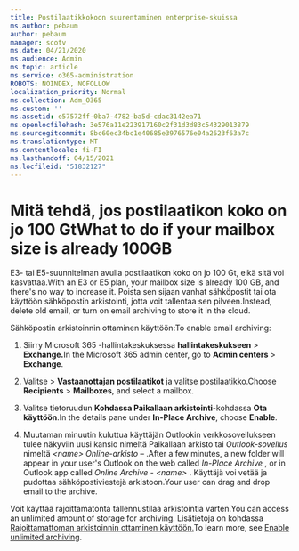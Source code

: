 ```yaml
---
title: Postilaatikkokoon suurentaminen enterprise-skuissa
ms.author: pebaum
author: pebaum
manager: scotv
ms.date: 04/21/2020
ms.audience: Admin
ms.topic: article
ms.service: o365-administration
ROBOTS: NOINDEX, NOFOLLOW
localization_priority: Normal
ms.collection: Adm_O365
ms.custom: ''
ms.assetid: e57572ff-0ba7-4782-ba5d-cdac3142ea71
ms.openlocfilehash: 3e576a11e223917160c2f31d3d83c54329013879
ms.sourcegitcommit: 8bc60ec34bc1e40685e3976576e04a2623f63a7c
ms.translationtype: MT
ms.contentlocale: fi-FI
ms.lasthandoff: 04/15/2021
ms.locfileid: "51832127"
---
```

# <a name="what-to-do-if-your-mailbox-size-is-already-100gb"></a><span data-ttu-id="d7afc-102">Mitä tehdä, jos postilaatikon koko on jo 100 Gt</span><span class="sxs-lookup"><span data-stu-id="d7afc-102">What to do if your mailbox size is already 100GB</span></span>

<span data-ttu-id="d7afc-103">E3- tai E5-suunnitelman avulla postilaatikon koko on jo 100 Gt, eikä sitä voi kasvattaa.</span><span class="sxs-lookup"><span data-stu-id="d7afc-103">With an E3 or E5 plan, your mailbox size is already 100 GB, and there's no way to increase it.</span></span> <span data-ttu-id="d7afc-104">Poista sen sijaan vanhat sähköpostit tai ota käyttöön sähköpostin arkistointi, jotta voit tallentaa sen pilveen.</span><span class="sxs-lookup"><span data-stu-id="d7afc-104">Instead, delete old email, or turn on email archiving to store it in the cloud.</span></span> 
  
<span data-ttu-id="d7afc-105">Sähköpostin arkistoinnin ottaminen käyttöön:</span><span class="sxs-lookup"><span data-stu-id="d7afc-105">To enable email archiving:</span></span>
  
1. <span data-ttu-id="d7afc-106">Siirry Microsoft 365 -hallintakeskuksessa **hallintakeskukseen** \> **Exchange.**</span><span class="sxs-lookup"><span data-stu-id="d7afc-106">In the Microsoft 365 admin center, go to **Admin centers** \> **Exchange**.</span></span> 
    
2. <span data-ttu-id="d7afc-107">Valitse  \> **Vastaanottajan postilaatikot** ja valitse postilaatikko.</span><span class="sxs-lookup"><span data-stu-id="d7afc-107">Choose **Recipients** \> **Mailboxes**, and select a mailbox.</span></span> 
    
3. <span data-ttu-id="d7afc-108">Valitse tietoruudun **Kohdassa Paikallaan arkistointi**-kohdassa **Ota käyttöön**.</span><span class="sxs-lookup"><span data-stu-id="d7afc-108">In the details pane under **In-Place Archive**, choose **Enable**.</span></span> 
    
4. <span data-ttu-id="d7afc-109">Muutaman minuutin kuluttua käyttäjän Outlookin verkkosovellukseen tulee näkyviin uusi kansio nimeltä Paikallaan arkisto tai *Outlook-sovellus* nimeltä *\<name\> Online-arkisto –* .</span><span class="sxs-lookup"><span data-stu-id="d7afc-109">After a few minutes, a new folder will appear in your user's Outlook on the web called  *In-Place Archive*  , or in Outlook app called  *Online Archive - \<name\>*  .</span></span> <span data-ttu-id="d7afc-110">Käyttäjä voi vetää ja pudottaa sähköpostiviestejä arkistoon.</span><span class="sxs-lookup"><span data-stu-id="d7afc-110">Your user can drag and drop email to the archive.</span></span> 
    
<span data-ttu-id="d7afc-111">Voit käyttää rajoittamatonta tallennustilaa arkistointia varten.</span><span class="sxs-lookup"><span data-stu-id="d7afc-111">You can access an unlimited amount of storage for archiving.</span></span> <span data-ttu-id="d7afc-112">Lisätietoja on kohdassa [Rajoittamattoman arkistoinnin ottaminen käyttöön.](https://docs.microsoft.com/microsoft-365/compliance/enable-unlimited-archiving)</span><span class="sxs-lookup"><span data-stu-id="d7afc-112">To learn more, see [Enable unlimited archiving](https://docs.microsoft.com/microsoft-365/compliance/enable-unlimited-archiving).</span></span>
  

